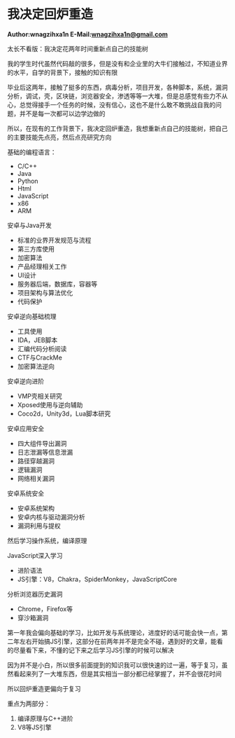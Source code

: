 # 我决定回炉重造

**Author:wnagzihxa1n
E-Mail:wnagzihxa1n@gmail.com**

太长不看版：我决定花两年时间重新点自己的技能树

我的学生时代虽然代码敲的很多，但是没有和企业里的大牛们接触过，不知道业界的水平，自学的背景下，接触的知识有限

毕业后这两年，接触了挺多的东西，病毒分析，项目开发，各种脚本，系统，漏洞分析，调试，壳，区块链，浏览器安全，渗透等等一大堆，但是总感觉有些力不从心，总觉得接手一个任务的时候，没有信心，这也不是什么敢不敢挑战自我的问题，并不是每一次都可以边学边做的

所以，在现有的工作背景下，我决定回炉重造，我想重新点自己的技能树，把自己的主要技能先点亮，然后点亮研究方向

基础的编程语言：
- C/C++
- Java
- Python
- Html
- JavaScript
- x86
- ARM

安卓与Java开发
- 标准的业界开发规范与流程
- 第三方库使用
- 加密算法
- 产品经理相关工作
- UI设计
- 服务器后端，数据库，容器等
- 项目架构与算法优化
- 代码保护

安卓逆向基础梳理
- 工具使用
- IDA，JEB脚本
- 汇编代码分析阅读
- CTF与CrackMe
- 加密算法逆向

安卓逆向进阶
- VMP壳相关研究
- Xposed使用与逆向辅助
- Coco2d，Unity3d，Lua脚本研究

安卓应用安全
- 四大组件导出漏洞
- 日志泄漏等信息泄漏
- 路径穿越漏洞
- 逻辑漏洞
- 网络相关漏洞

安卓系统安全
- 安卓系统架构
- 安卓内核与驱动漏洞分析
- 漏洞利用与提权

然后学习操作系统，编译原理

JavaScript深入学习
- 进阶语法
- JS引擎：V8，Chakra，SpiderMonkey，JavaScriptCore

分析浏览器历史漏洞
- Chrome，Firefox等
- 穿沙箱漏洞

第一年我会偏向基础的学习，比如开发与系统理论，进度好的话可能会快一点，第二年左右开始搞JS引擎，这部分在前两年并不是完全不碰，遇到好的文章，能看的尽量看下来，不懂的记下来之后学习JS引擎的时候可以解决

因为并不是小白，所以很多前面提到的知识我可以很快速的过一遍，等于复习，虽然看起来列了一大堆东西，但是其实相当一部分都已经掌握了，并不会很花时间

所以回炉重造更偏向于复习

重点为两部分：
1. 编译原理与C++进阶
2. V8等JS引擎

